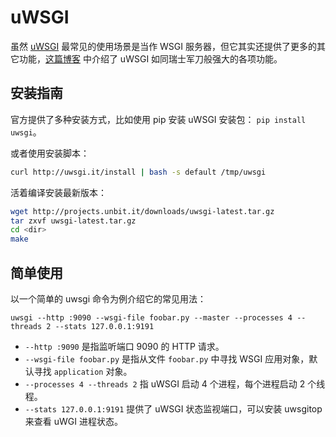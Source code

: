 # uWSGI

虽然 [uWSGI] 最常见的使用场景是当作 WSGI 服务器，但它其实还提供了更多的其它功能，[这篇博客](https://lincolnloop.com/blog/uwsgi-swiss-army-knife/)
中介绍了 uWSGI 如同瑞士军刀般强大的各项功能。


## 安装指南

官方提供了多种安装方式，比如使用 pip 安装 uWSGI 安装包： ``pip install uwsgi``。

或者使用安装脚本：

```sh
curl http://uwsgi.it/install | bash -s default /tmp/uwsgi
```

活着编译安装最新版本：

```sh
wget http://projects.unbit.it/downloads/uwsgi-latest.tar.gz
tar zxvf uwsgi-latest.tar.gz
cd <dir>
make
```


## 简单使用

以一个简单的 uwsgi 命令为例介绍它的常见用法：

```
uwsgi --http :9090 --wsgi-file foobar.py --master --processes 4 --threads 2 --stats 127.0.0.1:9191
```

* ``--http :9090`` 是指监听端口 9090 的 HTTP 请求。
* ``--wsgi-file foobar.py`` 是指从文件 ``foobar.py`` 中寻找 WSGI 应用对象，默认寻找 ``application`` 对象。
* ``--processes 4 --threads 2`` 指 uWSGI 启动 4 个进程，每个进程启动 2 个线程。
* ``--stats 127.0.0.1:9191`` 提供了 uWSGI 状态监视端口，可以安装 uwsgitop 来查看 uWGI 进程状态。


[uWSGI]: https://uwsgi-docs.readthedocs.org/

